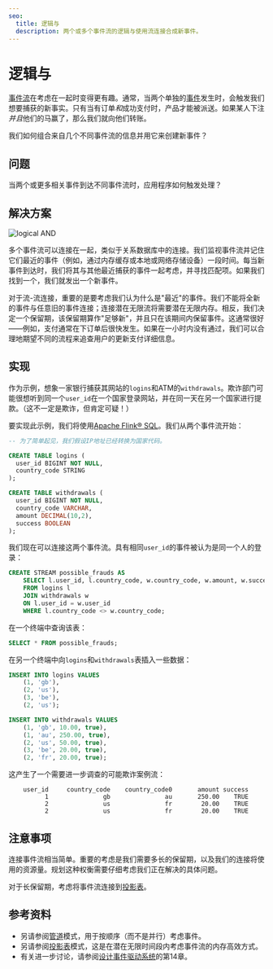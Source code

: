 ```yaml
---
seo:
  title: 逻辑与
  description: 两个或多个事件流的逻辑与使用流连接合成新事件。
---
```


# 逻辑与

[事件流](../event-stream/event-stream.md)在考虑在一起时变得更有趣。通常，当两个单独的[事件](../event/event.md)发生时，会触发我们想要捕获的新事实。只有当有订单*和*成功支付时，产品才能被派送。如果某人下注*并且*他们的马赢了，那么我们就向他们转账。

我们如何组合来自几个不同事件流的信息并用它来创建新事件？

## 问题

当两个或更多相关事件到达不同事件流时，应用程序如何触发处理？

## 解决方案
![logical AND](../img/logical-and.svg)

多个事件流可以连接在一起，类似于关系数据库中的连接。我们监视事件流并记住它们最近的事件（例如，通过内存缓存或本地或网络存储设备）一段时间。每当新事件到达时，我们将其与其他最近捕获的事件一起考虑，并寻找匹配项。如果我们找到一个，我们就发出一个新事件。

对于流-流连接，重要的是要考虑我们认为什么是"最近"的事件。我们不能将全新的事件与任意旧的事件连接；连接潜在无限流将需要潜在无限内存。相反，我们决定一个保留期，该保留期算作"足够新"，并且只在该期间内保留事件。这通常很好——例如，支付通常在下订单后很快发生。如果在一小时内没有通过，我们可以合理地期望不同的流程来追查用户的更新支付详细信息。

## 实现

作为示例，想象一家银行捕获其网站的`logins`和ATM的`withdrawals`。欺诈部门可能很想听到同一个`user_id`在一个国家登录网站，并在同一天在另一个国家进行提款。（这不一定是欺诈，但肯定可疑！）

要实现此示例，我们将使用[Apache Flink® SQL](https://nightlies.apache.org/flink/flink-docs-stable/docs/dev/table/sql/gettingstarted/)。我们从两个事件流开始：

```sql
-- 为了简单起见，我们假设IP地址已经转换为国家代码。

CREATE TABLE logins (
  user_id BIGINT NOT NULL,
  country_code STRING
);

CREATE TABLE withdrawals (
  user_id BIGINT NOT NULL,
  country_code VARCHAR,
  amount DECIMAL(10,2),
  success BOOLEAN
);
```

我们现在可以连接这两个事件流。具有相同`user_id`的事件被认为是同一个人的登录：

```sql
CREATE STREAM possible_frauds AS
    SELECT l.user_id, l.country_code, w.country_code, w.amount, w.success
    FROM logins l
    JOIN withdrawals w
    ON l.user_id = w.user_id
    WHERE l.country_code <> w.country_code;
```

在一个终端中查询该表：

```sql
SELECT * FROM possible_frauds;
```

在另一个终端中向`logins`和`withdrawals`表插入一些数据：

```sql
INSERT INTO logins VALUES
    (1, 'gb'),
    (2, 'us'),
    (3, 'be'),
    (2, 'us');

INSERT INTO withdrawals VALUES
    (1, 'gb', 10.00, true),
    (1, 'au', 250.00, true),
    (2, 'us', 50.00, true),
    (3, 'be', 20.00, true),
    (2, 'fr', 20.00, true);
```

这产生了一个需要进一步调查的可能欺诈案例流：

```
    user_id     country_code    country_code0       amount success
          1               gb               au       250.00    TRUE
          2               us               fr        20.00    TRUE
          2               us               fr        20.00    TRUE
```

## 注意事项

连接事件流相当简单。重要的考虑是我们需要多长的保留期，以及我们的连接将使用的资源量。规划这种权衡需要仔细考虑我们正在解决的具体问题。

对于长保留期，考虑将事件流连接到[投影表](../table/projection-table.md)。

## 参考资料

* 另请参阅[管道](../compositional-patterns/pipeline.md)模式，用于按顺序（而不是并行）考虑事件。
* 另请参阅[投影表](../table/projection-table.md)模式，这是在潜在无限时间段内考虑事件流的内存高效方式。
* 有关进一步讨论，请参阅[设计事件驱动系统](https://www.confluent.io/designing-event-driven-systems/)的第14章。
